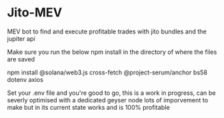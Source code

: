 # Jito-MEV
MEV bot to find and execute profitable trades with jito bundles and the jupiter api

Make sure you run the below npm install in the directory of where the files are saved

npm install @solana/web3.js cross-fetch @project-serum/anchor bs58 dotenv axios


Set your .env file and you're good to go, this is a work in progress, can be severly optimised with a dedicated geyser node lots of imporvement to make but in its current state works and is 100% profitable 
